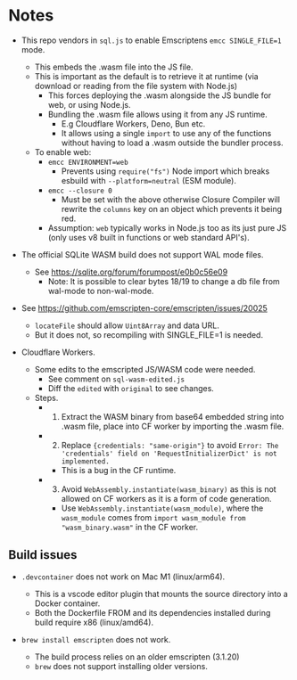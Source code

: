 # Notes

- This repo vendors in `sql.js` to enable Emscriptens `emcc SINGLE_FILE=1` mode.
	- This embeds the .wasm file into the JS file.
	- This is important as the default is to retrieve it at runtime (via download or reading from the file system with Node.js)
		- This forces deploying the .wasm alongside the JS bundle for web, or using Node.js.
		- Bundling the .wasm file allows using it from any JS runtime.
			- E.g Cloudflare Workers, Deno, Bun etc.
			- It allows using a single `import` to use any of the functions without having to load a .wasm outside the bundler process.
	- To enable web:
		- `emcc ENVIRONMENT=web`
			- Prevents using `require("fs")` Node import which breaks esbuild with `--platform=neutral` (ESM module).
		- `emcc --closure 0` 
			- Must be set with the above otherwise Closure Compiler will rewrite the `columns` key on an object which prevents it being red.
	   - Assumption: `web` typically works in Node.js too as its just pure JS (only uses v8 built in functions or web standard API's). 


- The official SQLite WASM build does not support WAL mode files.
	- See https://sqlite.org/forum/forumpost/e0b0c56e09
		- Note: It is possible to clear bytes 18/19 to change a db file from wal-mode to non-wal-mode.

- See https://github.com/emscripten-core/emscripten/issues/20025
  - `locateFile` should allow `Uint8Array` and data URL.
  - But it does not, so recompiling with SINGLE_FILE=1 is needed.



- Cloudflare Workers.
	- Some edits to the emscripted JS/WASM code were needed.
		- See comment on `sql-wasm-edited.js`
		- Diff the `edited` with `original` to see changes.
	- Steps.
		- 1. Extract the WASM binary from base64 embedded string into .wasm file, place into CF worker by importing the .wasm file.
		- 2. Replace `{credentials: "same-origin"}` to avoid `Error: The 'credentials' field on 'RequestInitializerDict' is not implemented.`
			- This is a bug in the CF runtime.
		- 3. Avoid `WebAssembly.instantiate(wasm_binary)` as this is not allowed on CF workers as it is a form of code generation.
			- Use `WebAssembly.instantiate(wasm_module)`, where the `wasm_module` comes from `import wasm_module from "wasm_binary.wasm"` in the CF worker.


## Build issues

- `.devcontainer` does not work on Mac M1 (linux/arm64).
	- This is a vscode editor plugin that mounts the source directory into a Docker container.
	- Both the Dockerfile FROM and its dependencies installed during build require x86 (linux/amd64).

- `brew install emscripten` does not work.
	- The build process relies on an older emscripten (3.1.20)
	- `brew` does not support installing older versions.
	





